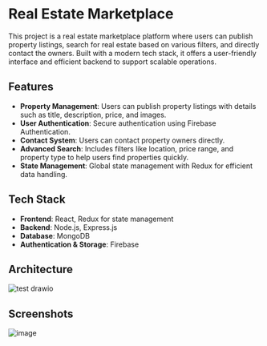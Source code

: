 # Real Estate Marketplace

This project is a real estate marketplace platform where users can publish property listings, search for real estate based on various filters, and directly contact the owners. Built with a modern tech stack, it offers a user-friendly interface and efficient backend to support scalable operations.

## Features

- **Property Management**: Users can publish property listings with details such as title, description, price, and images.
- **User Authentication**: Secure authentication using Firebase Authentication.
- **Contact System**: Users can contact property owners directly.
- **Advanced Search**: Includes filters like location, price range, and property type to help users find properties quickly.
- **State Management**: Global state management with Redux for efficient data handling.

## Tech Stack

- **Frontend**: React, Redux for state management
- **Backend**: Node.js, Express.js
- **Database**: MongoDB
- **Authentication & Storage**: Firebase

## Architecture
![test drawio](https://github.com/user-attachments/assets/70ded0dc-4fac-4ee3-9f6d-500057bd8dfc)

## Screenshots
![image](https://github.com/user-attachments/assets/a3d5fa72-1970-486d-b945-fef1f95db9d2)
